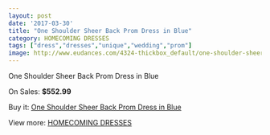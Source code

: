 ```yaml
---
layout: post
date: '2017-03-30'
title: "One Shoulder Sheer Back Prom Dress in Blue"
category: HOMECOMING DRESSES
tags: ["dress","dresses","unique","wedding","prom"]
image: http://www.eudances.com/4324-thickbox_default/one-shoulder-sheer-back-prom-dress-in-blue.jpg
---
```

One Shoulder Sheer Back Prom Dress in Blue

On Sales: **$552.99**
<a href="https://www.eudances.com/en/homecoming-dresses/1438-one-shoulder-sheer-back-prom-dress-in-blue.html"><amp-img layout="responsive" width="600" height="600" src="//www.eudances.com/4324-thickbox_default/one-shoulder-sheer-back-prom-dress-in-blue.jpg" alt="One Shoulder Sheer Back Prom Dress in Blue 0" /></a>
<a href="https://www.eudances.com/en/homecoming-dresses/1438-one-shoulder-sheer-back-prom-dress-in-blue.html"><amp-img layout="responsive" width="600" height="600" src="//www.eudances.com/4325-thickbox_default/one-shoulder-sheer-back-prom-dress-in-blue.jpg" alt="One Shoulder Sheer Back Prom Dress in Blue 1" /></a>

Buy it: [One Shoulder Sheer Back Prom Dress in Blue](https://www.eudances.com/en/homecoming-dresses/1438-one-shoulder-sheer-back-prom-dress-in-blue.html "One Shoulder Sheer Back Prom Dress in Blue")

View more: [HOMECOMING DRESSES](https://www.eudances.com/en/15-homecoming-dresses "HOMECOMING DRESSES")